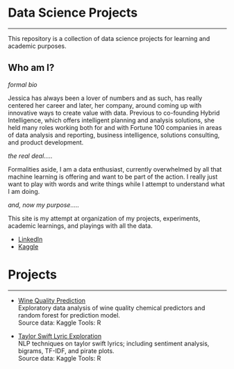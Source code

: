 # Data Science Projects
----------------

This repository is a collection of data science projects for learning and academic purposes.

**Who am I?**
----------------
*formal bio*

Jessica has always been a lover of numbers and as such, has really centered her career and later, her company, around coming up with innovative ways to create value with data. Previous to co-founding Hybrid Intelligence, which offers intelligent planning and analysis solutions, she held many roles working both for and with Fortune 100 companies in areas of data analysis and reporting, business intelligence, solutions consulting, and product development.

*the real deal…..*

Formalities aside, I am a data enthusiast, currently overwhelmed by all that machine learning is offering and want to be part of the action. I really just want to play with words and write things while I attempt to understand what I am doing.

*and, now my purpose…..*

This site is my attempt at organization of my projects, experiments, academic learnings, and playings with all the data.

- [LinkedIn](https://www.linkedin.com/in/jessicaangier)
- [Kaggle](https://www.kaggle.com/jangier)

# Projects
----------------
- [Wine Quality Prediction](https://github.com/jangier/DATA_PROJECTS/blob/master/Kaggle_Wine_Test.md)  
Exploratory data analysis of wine quality chemical predictors and random forest for prediction model.  
Source data: Kaggle
Tools: R

- [Taylor Swift Lyric Exploration](https://www.kaggle.com/jangier/taylor-swift-lyric-exploration)  
NLP techniques on taylor swift lyrics; including sentiment analysis, bigrams, TF-IDF, and pirate plots.  
Source data: Kaggle
Tools: R


